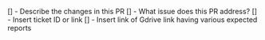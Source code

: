 [] - Describe the changes in this PR
[] - What issue does this PR address?
[] - Insert ticket ID or link
[] - Insert link of Gdrive link having various expected reports